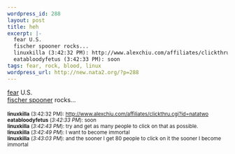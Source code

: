 ```yaml
--- 
wordpress_id: 288
layout: post
title: heh
excerpt: |-
  fear U.S.
  fischer spooner rocks...
  linuxkilla (3:42:32 PM): http://www.alexchiu.com/affiliates/clickthru.cgi?id=natatwo
  eatabloodyfetus (3:42:33 PM): soon
tags: fear, rock, blood, linux
wordpress_url: http://new.nata2.org/?p=288
---
```

<a href="http://www.alexchiu.com/affiliates/clickthru.cgi?id=natatwo">fear</a> U.S.<br/>
<a href="http://www.fischerspooner.com">fischer spooner</a> rocks...<br/><br/>
<small><b>linuxkilla</b> (3:42:32 PM): <a href="http://www.alexchiu.com/affiliates/clickthru.cgi?id=natatwo">http://www.alexchiu.com/affiliates/clickthru.cgi?id=natatwo</a><br/>
<b>eatabloodyfetus</b> (<i>3:42:33 PM</i>): soon<br/>
<b>linuxkilla</b> (<i>3:42:43 PM</i>): try and get as many people to click on that as possible. <br/>
<b>linuxkilla</b> (<i>3:42:49 PM</i>): I want to become immortal<br/>
<b>linuxkilla</b> (<i>3:43:03 PM</i>): and the sooner I get 80 people to click on it the sooner I become immortal<br/></small>
